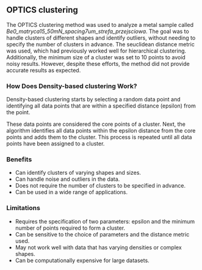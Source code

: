 ## OPTICS clustering

The OPTICS clustering method was used to analyze a metal sample called
*Be0_matryca15_50mN_spacing7um_strefa_przejsciowa*. The goal was to handle
clusters of different shapes and identify outliers, without needing to specify
the number of clusters in advance. The seuclidean distance metric was used,
which had previously worked well for hierarchical clustering. Additionally, the
minimum size of a cluster was set to 10 points to avoid noisy results. However,
despite these efforts, the method did not provide accurate results as expected.

### How Does Density-based clustering Work?

Density-based clustering starts by selecting a random data point and identifying
all data points that are within a specified distance (epsilon) from the point.

These data points are considered the core points of a cluster. Next, the
algorithm identifies all data points within the epsilon distance from the core
points and adds them to the cluster. This process is repeated until all data
points have been assigned to a cluster.

### Benefits

- Can identify clusters of varying shapes and sizes.
- Can handle noise and outliers in the data.
- Does not require the number of clusters to be specified in advance.
- Can be used in a wide range of applications.

### Limitations

- Requires the specification of two parameters: epsilon and the minimum number
  of points required to form a cluster.
- Can be sensitive to the choice of parameters and the distance metric used.
- May not work well with data that has varying densities or complex shapes.
- Can be computationally expensive for large datasets.

